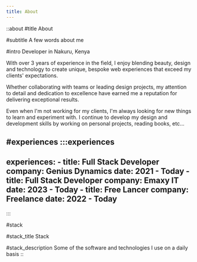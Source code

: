 ```yaml
---
title: About
---
```


::about
#title
About

#subtitle
A few words about me

#intro
Developer in Nakuru, Kenya

With over 3 years of experience in the field, I enjoy blending beauty, design and technology to create unique, 
bespoke web experiences that exceed my clients' expectations.

Whether collaborating with teams or leading design projects, my attention to detail and dedication to excellence have earned me a reputation for delivering exceptional results.

Even when I'm not working for my clients, I'm always looking for new things to learn and experiment with. I continue to develop my design and development skills by working on personal projects, reading books, etc...

#experiences
  :::experiences
  ---
  experiences:
    - title: Full Stack Developer
      company: Genius Dynamics
      date: 2021 - Today
    - title: Full Stack Developer
      company: Emaxy IT
      date: 2023 - Today
    - title: Free Lancer
      company: Freelance
      date: 2022 - Today
  ---
  :::

#stack

#stack_title
Stack

#stack_description
Some of the software and technologies I use on a daily basis
::
